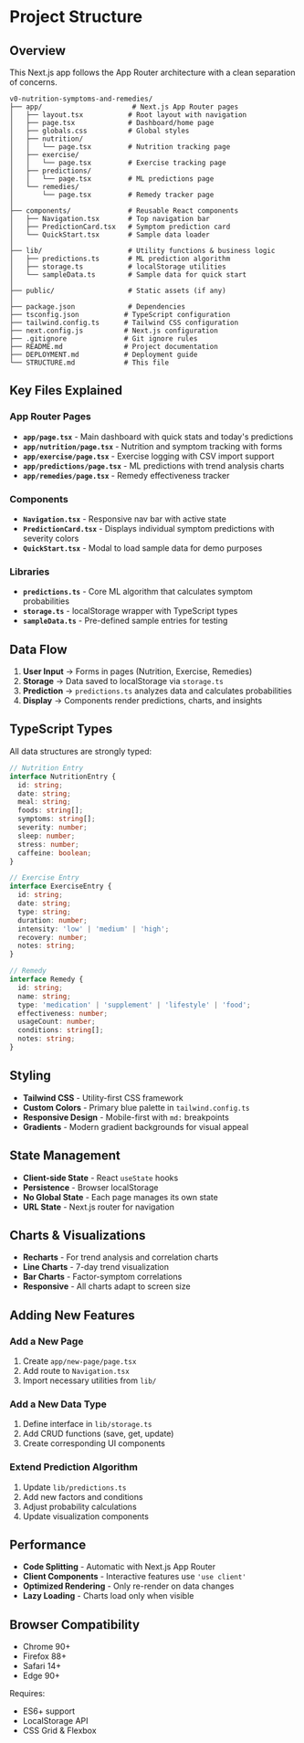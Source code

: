 # Project Structure

## Overview

This Next.js app follows the App Router architecture with a clean separation of concerns.

```
v0-nutrition-symptoms-and-remedies/
├── app/                      # Next.js App Router pages
│   ├── layout.tsx           # Root layout with navigation
│   ├── page.tsx             # Dashboard/home page
│   ├── globals.css          # Global styles
│   ├── nutrition/           
│   │   └── page.tsx         # Nutrition tracking page
│   ├── exercise/            
│   │   └── page.tsx         # Exercise tracking page
│   ├── predictions/         
│   │   └── page.tsx         # ML predictions page
│   └── remedies/            
│       └── page.tsx         # Remedy tracker page
│
├── components/              # Reusable React components
│   ├── Navigation.tsx       # Top navigation bar
│   ├── PredictionCard.tsx   # Symptom prediction card
│   └── QuickStart.tsx       # Sample data loader
│
├── lib/                     # Utility functions & business logic
│   ├── predictions.ts       # ML prediction algorithm
│   ├── storage.ts           # localStorage utilities
│   └── sampleData.ts        # Sample data for quick start
│
├── public/                  # Static assets (if any)
│
├── package.json             # Dependencies
├── tsconfig.json           # TypeScript configuration
├── tailwind.config.ts      # Tailwind CSS configuration
├── next.config.js          # Next.js configuration
├── .gitignore              # Git ignore rules
├── README.md               # Project documentation
├── DEPLOYMENT.md           # Deployment guide
└── STRUCTURE.md            # This file
```

## Key Files Explained

### App Router Pages

- **`app/page.tsx`** - Main dashboard with quick stats and today's predictions
- **`app/nutrition/page.tsx`** - Nutrition and symptom tracking with forms
- **`app/exercise/page.tsx`** - Exercise logging with CSV import support
- **`app/predictions/page.tsx`** - ML predictions with trend analysis charts
- **`app/remedies/page.tsx`** - Remedy effectiveness tracker

### Components

- **`Navigation.tsx`** - Responsive nav bar with active state
- **`PredictionCard.tsx`** - Displays individual symptom predictions with severity colors
- **`QuickStart.tsx`** - Modal to load sample data for demo purposes

### Libraries

- **`predictions.ts`** - Core ML algorithm that calculates symptom probabilities
- **`storage.ts`** - localStorage wrapper with TypeScript types
- **`sampleData.ts`** - Pre-defined sample entries for testing

## Data Flow

1. **User Input** → Forms in pages (Nutrition, Exercise, Remedies)
2. **Storage** → Data saved to localStorage via `storage.ts`
3. **Prediction** → `predictions.ts` analyzes data and calculates probabilities
4. **Display** → Components render predictions, charts, and insights

## TypeScript Types

All data structures are strongly typed:

```typescript
// Nutrition Entry
interface NutritionEntry {
  id: string;
  date: string;
  meal: string;
  foods: string[];
  symptoms: string[];
  severity: number;
  sleep: number;
  stress: number;
  caffeine: boolean;
}

// Exercise Entry
interface ExerciseEntry {
  id: string;
  date: string;
  type: string;
  duration: number;
  intensity: 'low' | 'medium' | 'high';
  recovery: number;
  notes: string;
}

// Remedy
interface Remedy {
  id: string;
  name: string;
  type: 'medication' | 'supplement' | 'lifestyle' | 'food';
  effectiveness: number;
  usageCount: number;
  conditions: string[];
  notes: string;
}
```

## Styling

- **Tailwind CSS** - Utility-first CSS framework
- **Custom Colors** - Primary blue palette in `tailwind.config.ts`
- **Responsive Design** - Mobile-first with `md:` breakpoints
- **Gradients** - Modern gradient backgrounds for visual appeal

## State Management

- **Client-side State** - React `useState` hooks
- **Persistence** - Browser localStorage
- **No Global State** - Each page manages its own state
- **URL State** - Next.js router for navigation

## Charts & Visualizations

- **Recharts** - For trend analysis and correlation charts
- **Line Charts** - 7-day trend visualization
- **Bar Charts** - Factor-symptom correlations
- **Responsive** - All charts adapt to screen size

## Adding New Features

### Add a New Page

1. Create `app/new-page/page.tsx`
2. Add route to `Navigation.tsx`
3. Import necessary utilities from `lib/`

### Add a New Data Type

1. Define interface in `lib/storage.ts`
2. Add CRUD functions (save, get, update)
3. Create corresponding UI components

### Extend Prediction Algorithm

1. Update `lib/predictions.ts`
2. Add new factors and conditions
3. Adjust probability calculations
4. Update visualization components

## Performance

- **Code Splitting** - Automatic with Next.js App Router
- **Client Components** - Interactive features use `'use client'`
- **Optimized Rendering** - Only re-render on data changes
- **Lazy Loading** - Charts load only when visible

## Browser Compatibility

- Chrome 90+
- Firefox 88+
- Safari 14+
- Edge 90+

Requires:
- ES6+ support
- LocalStorage API
- CSS Grid & Flexbox
